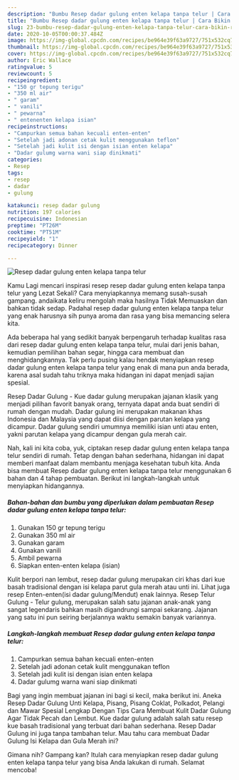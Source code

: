 ```yaml
---
description: "Bumbu Resep dadar gulung enten kelapa tanpa telur | Cara Bikin Resep dadar gulung enten kelapa tanpa telur Yang Enak Banget"
title: "Bumbu Resep dadar gulung enten kelapa tanpa telur | Cara Bikin Resep dadar gulung enten kelapa tanpa telur Yang Enak Banget"
slug: 23-bumbu-resep-dadar-gulung-enten-kelapa-tanpa-telur-cara-bikin-resep-dadar-gulung-enten-kelapa-tanpa-telur-yang-enak-banget
date: 2020-10-05T00:00:37.484Z
image: https://img-global.cpcdn.com/recipes/be964e39f63a9727/751x532cq70/resep-dadar-gulung-enten-kelapa-tanpa-telur-foto-resep-utama.jpg
thumbnail: https://img-global.cpcdn.com/recipes/be964e39f63a9727/751x532cq70/resep-dadar-gulung-enten-kelapa-tanpa-telur-foto-resep-utama.jpg
cover: https://img-global.cpcdn.com/recipes/be964e39f63a9727/751x532cq70/resep-dadar-gulung-enten-kelapa-tanpa-telur-foto-resep-utama.jpg
author: Eric Wallace
ratingvalue: 5
reviewcount: 5
recipeingredient:
- "150 gr tepung terigu"
- "350 ml air"
- " garam"
- " vanili"
- " pewarna"
- " entenenten kelapa isian"
recipeinstructions:
- "Campurkan semua bahan kecuali enten-enten"
- "Setelah jadi adonan cetak kulit menggunakan teflon"
- "Setelah jadi kulit isi dengan isian enten kelapa"
- "Dadar gulumg warna wani siap dinikmati"
categories:
- Resep
tags:
- resep
- dadar
- gulung

katakunci: resep dadar gulung 
nutrition: 197 calories
recipecuisine: Indonesian
preptime: "PT26M"
cooktime: "PT51M"
recipeyield: "1"
recipecategory: Dinner

---
```



![Resep dadar gulung enten kelapa tanpa telur](https://img-global.cpcdn.com/recipes/be964e39f63a9727/751x532cq70/resep-dadar-gulung-enten-kelapa-tanpa-telur-foto-resep-utama.jpg)

Kamu Lagi mencari inspirasi resep resep dadar gulung enten kelapa tanpa telur yang Lezat Sekali? Cara menyiapkannya memang susah-susah gampang. andaikata keliru mengolah maka hasilnya Tidak Memuaskan dan bahkan tidak sedap. Padahal resep dadar gulung enten kelapa tanpa telur yang enak harusnya sih punya aroma dan rasa yang bisa memancing selera kita.

Ada beberapa hal yang sedikit banyak berpengaruh terhadap kualitas rasa dari resep dadar gulung enten kelapa tanpa telur, mulai dari jenis bahan, kemudian pemilihan bahan segar, hingga cara membuat dan menghidangkannya. Tak perlu pusing kalau hendak menyiapkan resep dadar gulung enten kelapa tanpa telur yang enak di mana pun anda berada, karena asal sudah tahu triknya maka hidangan ini dapat menjadi sajian spesial.

Resep Dadar Gulung - Kue dadar gulung merupakan jajanan klasik yang menjadi pilihan favorit banyak orang, ternyata dapat anda buat sendiri di rumah dengan mudah. Dadar gulung ini merupakan makanan khas Indonesia dan Malaysia yang dapat diisi dengan parutan kelapa yang dicampur. Dadar gulung sendiri umumnya memiliki isian unti atau enten, yakni parutan kelapa yang dicampur dengan gula merah cair.


Nah, kali ini kita coba, yuk, ciptakan resep dadar gulung enten kelapa tanpa telur sendiri di rumah. Tetap dengan bahan sederhana, hidangan ini dapat memberi manfaat dalam membantu menjaga kesehatan tubuh kita. Anda bisa membuat Resep dadar gulung enten kelapa tanpa telur menggunakan 6 bahan dan 4 tahap pembuatan. Berikut ini langkah-langkah untuk menyiapkan hidangannya.

<!--inarticleads1-->

##### Bahan-bahan dan bumbu yang diperlukan dalam pembuatan Resep dadar gulung enten kelapa tanpa telur:

1. Gunakan 150 gr tepung terigu
1. Gunakan 350 ml air
1. Gunakan  garam
1. Gunakan  vanili
1. Ambil  pewarna
1. Siapkan  enten-enten kelapa (isian)


Kulit berpori nan lembut, resep dadar gulung merupakan ciri khas dari kue basah tradisional dengan isi kelapa parut gula merah atau unti ini. Lihat juga resep Enten-enten(isi dadar gulung/Mendut) enak lainnya. Resep Telur Gulung - Telur gulung, merupakan salah satu jajanan anak-anak yang sangat legendaris bahkan masih digandrungi sampai sekarang. Jajanan yang satu ini pun seiring berjalannya waktu semakin banyak variannya. 

<!--inarticleads2-->

##### Langkah-langkah membuat Resep dadar gulung enten kelapa tanpa telur:

1. Campurkan semua bahan kecuali enten-enten
1. Setelah jadi adonan cetak kulit menggunakan teflon
1. Setelah jadi kulit isi dengan isian enten kelapa
1. Dadar gulumg warna wani siap dinikmati


Bagi yang ingin membuat jajanan ini bagi si kecil, maka berikut ini. Aneka Resep Dadar Gulung Unti Kelapa, Pisang, Pisang Coklat, Polkadot, Pelangi dan Mawar Spesial Lengkap Dengan Tips Cara Membuat Kulit Dadar Gulung Agar Tidak Pecah dan Lembut. Kue dadar gulung adalah salah satu resep kue basah tradisional yang terbuat dari bahan sederhana. Resep Dadar Gulung ini juga tanpa tambahan telur. Mau tahu cara membuat Dadar Gulung Isi Kelapa dan Gula Merah ini? 

Gimana nih? Gampang kan? Itulah cara menyiapkan resep dadar gulung enten kelapa tanpa telur yang bisa Anda lakukan di rumah. Selamat mencoba!
